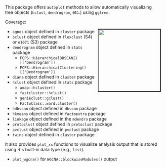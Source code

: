 This package offers `autoplot` methods to allow automatically visualizing tree objects (`hclust`, `dendrogram`, etc.) using `ggtree`. 




Coverage:

<a href="https://www.routledge.com/Data-Integration-Manipulation-and-Visualization-of-Phylogenetic-Trees/Yu/p/book/9781032233574"><img src="https://yulab-smu.top/treedata-book/9781032233574_cover_review.png" style="width:200px;border:2px solid black;" align="right"/></a>


+ `agnes` object defined in `cluster` package
+ `bclust` object defined in `flexclust` (S4) or `e1071` (S3) package
+ `dendrogram` object defined in `stats` package
    - `FCPS::HierarchicalDBSCAN()[['Dendrogram']]`
    - `FCPS::HierarchicalClustering()[['Dendrogram']]`
+ `diana` object defined in `cluster` package
+ `hclust` object defined in `stats` package
    - `amap::hcluster()`
    - `fastcluster::hclust()`
    - `genieclust::gclust()` 
    - `FactoClass::ward.cluster()` 
+ `hdbscan` object defined in `dbscan` package
+ `hkmeans` object defined in `factoextra` package
+ `linkage` object defined in the `mdendro` package
+ `protoclust` object defined in `protoclust` package
+ `pvclust` object defined in `pvclust` package
+ `twins` object defined in `cluster` package



It also provides `plot_xx` functions to visualize analysis output that is stored using R's built-in data type (e.g., `list`).

+ `plot_wgcna()` for `WGCNA::blockwiseModules()` output

